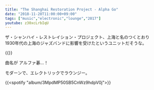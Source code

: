```yaml
---
title: "The Shanghai Restoration Project - Alpha Go"
date: "2018-11-28T11:00:00+09:00"
tags: ["music","electronic","lounge","2017"]
youtube: z30xcLrbIqU
---
```


ザ・シャンハイ・レストレイション・プロジェクト、上海と名のつくとおり 1930年代の上海のジャズバンドに影響を受けたというユニットだそうな。

{{<youtube src="z30xcLrbIqU" title="Shanghai Restoration Project - Alpha Go">}}

曲名が アルファ碁…！

モダーンで、エレクトリックでラウンジー。

{{<spotify "album/3MpdMP50SB5CnWz9hdpV0j">}}
